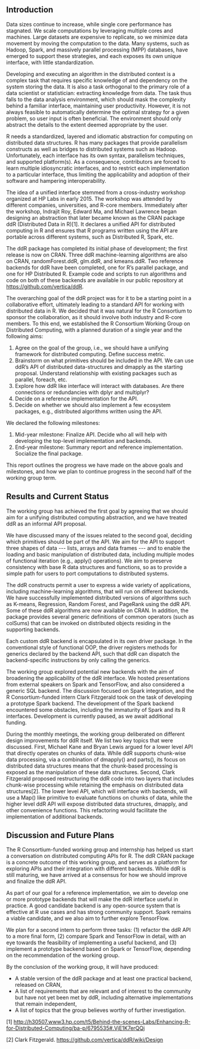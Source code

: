 ## Introduction

Data sizes continue to increase, while single core performance has
stagnated. We scale computations by leveraging multiple cores and
machines. Large datasets are expensive to replicate, so we minimize data
movement by moving the computation to the data. Many systems, such as
Hadoop, Spark, and massively parallel processing (MPP) databases, have
emerged to support these strategies, and each exposes its own unique
interface, with little standardization.

Developing and executing an algorithm in the distributed context is a
complex task that requires specific knowledge of and dependency on the
system storing the data. It is also a task orthogonal to the primary
role of a data scientist or statistician: extracting knowledge from
data. The task thus falls to the data analysis environment, which should
mask the complexity behind a familiar interface, maintaining user
productivity. However, it is not always feasible to automatically
determine the optimal strategy for a given problem, so user input is
often beneficial. The environment should only abstract the details to
the extent deemed appropriate by the user.

R needs a standardized, layered and idiomatic abstraction for computing
on distributed data structures. R has many packages that provide
parallelism constructs as well as bridges to distributed systems such as
Hadoop. Unfortunately, each interface has its own syntax, parallelism
techniques, and supported platform(s). As a consequence, contributors
are forced to learn multiple idiosyncratic interfaces, and to restrict
each implementation to a particular interface, thus limiting the
applicability and adoption of their software and hampering
interoperability.

The idea of a unified interface stemmed from a cross-industry workshop
organized at HP Labs in early 2015. The workshop was attended by
different companies, universities, and R-core members. Immediately after
the workshop, Indrajit Roy, Edward Ma, and Michael Lawrence began
designing an abstraction that later became known as the CRAN package ddR
(Distributed Data in R)\[1\]. It declares a unified API for distributed
computing in R and ensures that R programs written using the API are
portable across different systems, such as Distributed R, Spark, etc.

The ddR package has completed its initial phase of development; the
first release is now on CRAN. Three ddR machine-learning algorithms are
also on CRAN, randomForest.ddR, glm.ddR, and kmeans.ddR. Two reference
backends for ddR have been completed, one for R’s parallel package, and
one for HP Distributed R. Example code and scripts to run algorithms and
code on both of these backends are available in our public repository at
<https://github.com/vertica/ddR>.

The overarching goal of the ddR project was for it to be a starting
point in a collaborative effort, ultimately leading to a standard API
for working with distributed data in R. We decided that it was natural
for the R Consortium to sponsor the collaboration, as it should involve
both industry and R-core members. To this end, we established the R
Consortium Working Group on Distributed Computing, with a planned
duration of a single year and the following aims:

1.  Agree on the goal of the group, i.e., we should have a unifying
    framework for distributed computing. Define success metric.
2.  Brainstorm on what primitives should be included in the API. We can
    use ddR’s API of distributed data-structures and dmapply as the
    starting proposal. Understand relationship with existing packages
    such as parallel, foreach, etc.
3.  Explore how ddR like interface will interact with databases. Are
    there connections or redundancies with dplyr and multiplyr?
4.  Decide on a reference implementation for the API.
5.  Decide on whether we should also implement a few ecosystem packages,
    e.g., distributed algorithms written using the API.

We declared the following milestones:

1.  Mid-year milestone: Finalize API. Decide who all will help with
    developing the top-level implementation and backends.
2.  End-year milestone: Summary report and reference implementation.
    Socialize the final package.

This report outlines the progress we have made on the above goals and
milestones, and how we plan to continue progress in the second half of
the working group term.

## Results and Current Status

The working group has achieved the first goal by agreeing that we should
aim for a unifying distributed computing abstraction, and we have
treated ddR as an informal API proposal.

We have discussed many of the issues related to the second goal,
deciding which primitives should be part of the API. We aim for the API
to support three shapes of data --- lists, arrays and data frames ---
and to enable the loading and basic manipulation of distributed data,
including multiple modes of functional iteration (e.g., apply()
operations). We aim to preserve consistency with base R data structures
and functions, so as to provide a simple path for users to port
computations to distributed systems.

The ddR constructs permit a user to express a wide variety of
applications, including machine-learning algorithms, that will run on
different backends. We have successfully implemented distributed
versions of algorithms such as K-means, Regression, Random Forest, and
PageRank using the ddR API. Some of these ddR algorithms are now
available on CRAN. In addition, the package provides several generic
definitions of common operators (such as colSums) that can be invoked on
distributed objects residing in the supporting backends.

Each custom ddR backend is encapsulated in its own driver package. In
the conventional style of functional OOP, the driver registers methods
for generics declared by the backend API, such that ddR can dispatch the
backend-specific instructions by only calling the generics.

The working group explored potential new backends with the aim of
broadening the applicability of the ddR interface. We hosted
presentations from external speakers on Spark and TensorFlow, and also
considered a generic SQL backend. The discussion focused on Spark
integration, and the R Consortium-funded intern Clark Fitzgerald took on
the task of developing a prototype Spark backend. The development of the
Spark backend encountered some obstacles, including the immaturity of
Spark and its R interfaces. Development is currently paused, as we await
additional funding.

During the monthly meetings, the working group deliberated on different
design improvements for ddR itself. We list two key topics that were
discussed. First, Michael Kane and Bryan Lewis argued for a lower level
API that directly operates on chunks of data. While ddR supports
chunk-wise data processing, via a combination of dmapply() and parts(),
its focus on distributed data structures means that the chunk-based
processing is exposed as the manipulation of these data structures.
Second, Clark Fitzgerald proposed restructuring the ddR code into two
layers that includes chunk-wise processing while retaining the emphasis
on distributed data structures\[2\]. The lower level API, which will
interface with backends, will use a Map() like primitive to evaluate
functions on chunks of data, while the higher level ddR API will expose
distributed data structures, dmapply, and other convenience functions.
This refactoring would facilitate the implementation of additional
backends.

## Discussion and Future Plans

The R Consortium-funded working group and internship has helped us start
a conversation on distributed computing APIs for R. The ddR CRAN package
is a concrete outcome of this working group, and serves as a platform
for exploring APIs and their integration with different backends. While
ddR is still maturing, we have arrived at a consensus for how we should
improve and finalize the ddR API.

As part of our goal for a reference implementation, we aim to develop
one or more prototype backends that will make the ddR interface useful
in practice. A good candidate backend is any open-source system that is
effective at R use cases and has strong community support. Spark remains
a viable candidate, and we also aim to further explore TensorFlow.

We plan for a second intern to perform three tasks: (1) refactor the ddR
API to a more final form, (2) compare Spark and TensorFlow in detail,
with an eye towards the feasibility of implementing a useful backend,
and (3) implement a prototype backend based on Spark or TensorFlow,
depending on the recommendation of the working group.

By the conclusion of the working group, it will have produced:

  - A stable version of the ddR package and at least one practical
    backend, released on CRAN,
  - A list of requirements that are relevant and of interest to the
    community but have not yet been met by ddR, including alternative
    implementations that remain independent,
  - A list of topics that the group believes worthy of further
    investigation.

\[1\]
<http://h30507.www3.hp.com/t5/Behind-the-scenes-Labs/Enhancing-R-for-Distributed-Computing/ba-p/6795535#.VjE1K7erQQj>

\[2\] Clark Fitzgerald. <https://github.com/vertica/ddR/wiki/Design>